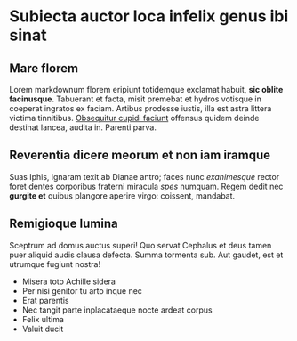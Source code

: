 # Subiecta auctor loca infelix genus ibi sinat

## Mare florem

Lorem markdownum florem eripiunt totidemque exclamat habuit, **sic oblite
facinusque**. Tabuerant et facta, misit premebat et hydros votisque in coeperat
ingratos ex faciam. Artibus prodesse iustis, illa est astra littera victima
tinnitibus. [Obsequitur cupidi faciunt](http://det-quoque.org/perreddat)
offensus quidem deinde destinat lancea, audita in. Parenti parva.

## Reverentia dicere meorum et non iam iramque

Suas Iphis, ignaram texit ab Dianae antro; faces nunc *exanimesque* rector foret
dentes corporibus fraterni miracula *spes* numquam. Regem dedit nec **gurgite
et** quibus plangore aperire virgo: coissent, mandabat.

## Remigioque lumina

Sceptrum ad domus auctus superi! Quo servat Cephalus et deus tamen puer aliquid
audis clausa defecta. Summa tormenta sub. Aut gaudet, est et utrumque fugiunt
nostra!

- Misera toto Achille sidera
- Per nisi genitor tu arto inque nec
- Erat parentis
- Nec tangit parte inplacataeque nocte ardeat corpus
- Felix ultima
- Valuit ducit